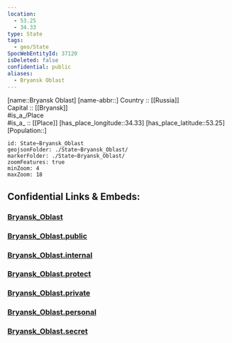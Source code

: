 ```yaml
---
location:
  - 53.25
  - 34.33
type: State
tags:
  - geo/State
SpocWebEntityId: 37120
isDeleted: false
confidential: public
aliases:
  - Bryansk Oblast
---
```

[name::Bryansk Oblast] 
[name-abbr::] 
Country :: [[Russia]]  
Capital :: [[Bryansk]]  
#is_a_/Place  
#is_a_ :: [[Place]] 
[has_place_longitude::34.33] 
[has_place_latitude::53.25] 
[Population::] 



```leaflet
id: State~Bryansk_Oblast
geojsonFolder: ./State~Bryansk_Oblast/
markerFolder: ./State~Bryansk_Oblast/
zoomFeatures: true 
minZoom: 4 
maxZoom: 18
```


## Confidential Links & Embeds: 

### [Bryansk_Oblast](/_Standards/Earth/Continent/Europe/Europe~East/Russia/Russia~Central/Bryansk_Oblast.md) 

### [Bryansk_Oblast.public](/_public/Earth/Continent/Europe/Europe~East/Russia/Russia~Central/Bryansk_Oblast.public.md) 

### [Bryansk_Oblast.internal](/_internal/Earth/Continent/Europe/Europe~East/Russia/Russia~Central/Bryansk_Oblast.internal.md) 

### [Bryansk_Oblast.protect](/_protect/Earth/Continent/Europe/Europe~East/Russia/Russia~Central/Bryansk_Oblast.protect.md) 

### [Bryansk_Oblast.private](/_private/Earth/Continent/Europe/Europe~East/Russia/Russia~Central/Bryansk_Oblast.private.md) 

### [Bryansk_Oblast.personal](/_personal/Earth/Continent/Europe/Europe~East/Russia/Russia~Central/Bryansk_Oblast.personal.md) 

### [Bryansk_Oblast.secret](/_secret/Earth/Continent/Europe/Europe~East/Russia/Russia~Central/Bryansk_Oblast.secret.md)

